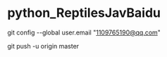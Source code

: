 # python_ReptilesJavBaidu
git config --global user.email "1109765190@qq.com"


git push -u origin master
